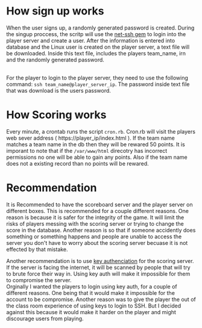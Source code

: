 # How sign up works
When the user signs up, a randomly generated password is created. During the singup proccess, the scritp will use the <a href="https://github.com/net-ssh/net-ssh">net-ssh gem</a> to login into the player server and create a user. After the information is entered into database and the Linux user is created on the player server, a text file will be downloaded. Inside this text file, includes the players team_name, irn and the randomly generated password.<br><br>

For the player to login to the player server, they need to use the following command: ```ssh team_name@player_server_ip```. The password inside text file that was download is the users password.<br>

# How Scoring works
Every minute, a crontab runs the script ```cron.rb```. Cron.rb will visit the players web sever address ( https://player_ip/index.html ).
If the team name matches a team name in the db then they will be rewared 50 points. It is imporant to note that if the ```/var/www/html``` direcotry has incorrect permissions no one will be able to gain any points. Also if the team name does not a existing record than no points will be rewared. <br>

# Recommendation
It is Recommended to have the scoreboard server and the player server on different boxes. This is recommended for a couple different reasons. One reason is because it is safer for the integrity of the game. It will limit the risks of players messing with the scoring server or trying to change the score in the database. Another reason is so that if someone accidently does something or something happens and people are unable to access the server you don't have to worry about the scoring server becuase it is not effected by that mistake.

Another recommendation is to use 
<a href="https://www.digitalocean.com/community/tutorials/how-to-configure-ssh-key-based-authentication-on-a-linux-server">key authenciation</a> for the scoring server. If the server is facing the internet, it will be scanned by people that will try to brute force their way in. Using key auth will make it impossible for them to compromise the server.<br>
Orginally I wanted the players to login using key auth, for a couple of different reasons. One being that it would make it impossible for the account to be compromise. Another reason was to give the player the out of the class room experience  of using keys to login to SSH. But I decided against this because it would make it harder on the player and might discourage users from playing. 
